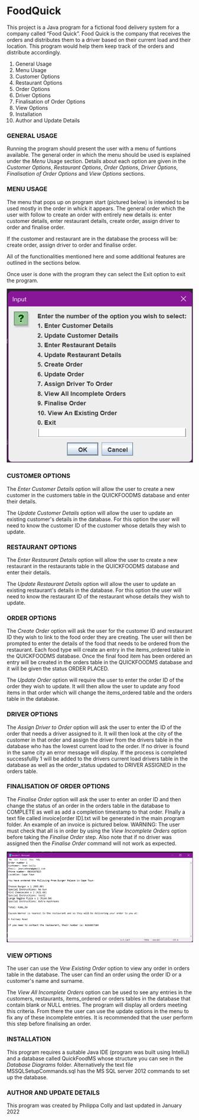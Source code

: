 # FoodQuick

This project is a Java program for a fictional food delivery system for a company called “Food Quick”. Food Quick is the company that receives the orders and distributes them to a driver based on their current load and their location. This program would help them keep track of the orders and distribute accordingly. 

1. General Usage
1. Menu Usage
1. Customer Options
1. Restaurant Options
1. Order Options
1. Driver Options
1. Finalisation of Order Options
1. View Options
1. Installation
1. Author and Update Details 

### GENERAL USAGE

Running the program should present the user with a menu of funtions available. The general order in which the menu should be used is explained under the *Menu* Usage section. Details about each option are given in the *Customer Options*, *Restaurant Options*, *Order Options*, *Driver Options*, *Finalisation of Order Options* and *View Options* sections.

### MENU USAGE

The menu that pops up on program start (pictured below) is intended to be used mostly in the order in whick it appears. The general order which the user with follow to create an order with entirely new details is: enter customer details, enter restaurant details, create order, assign driver to order and finalise order.

If the customer and restaurant are in the database the process will be: create order, assign driver to order and finalise order.

All of the functionalities mentioned here and some additional features are outlined in the sections below.

Once user is done with the program they can select the Exit option to exit the program.

![Image of menu](/readme-images/menu.png)

### CUSTOMER OPTIONS

The *Enter Customer Details* option will allow the user to create a new customer in the customers table in the QUICKFOODMS database and enter their details.

The *Update Customer Details* option will allow the user to update an existing customer's details in the database. For this option the user will need to know the customer ID of the customer whose details they wish to update.


### RESTAURANT OPTIONS  

The *Enter Restaurant Details* option will allow the user to create a new restaurant in the restaurants table in the QUICKFOODMS database and enter their details.

The *Update Restaurant Details* option will allow the user to update an existing restaurant's details in the database. For this option the user will need to know the restaurant ID of the restaurant whose details they wish to update.

### ORDER OPTIONS

The *Create Order* option will ask the user for the customer ID and restaurant ID they wish to link to the food order they are creating. The user will then be prompted to enter the details of the food that needs to be ordered from the restaurant. Each food type will create an entry in the items_ordered table in the QUICKFOODMS database. Once the final food item has been ordered an entry will be created in the orders table in the QUICKFOODMS database and it will be given the status ORDER PLACED.

The *Update Order* option will require the user to enter the order ID of the order they wish to update. It will then allow the user to update any food items in that order which will change the items_ordered table and the orders table in the database.

### DRIVER OPTIONS

The *Assign Driver to Order* option will ask the user to enter the ID of the order that needs a driver assigned to it. It will then look at the city of the customer in that order and assign the driver from the drivers table in the database who has the lowest current load to the order. If no driver is found in the same city an error message will display. If the process is completed successfullly 1 will be added to the drivers current load drivers table in the database as well as the order_status updated to DRIVER ASSIGNED in the orders table. 

### FINALISATION OF ORDER OPTIONS

The *Finalise Order* option will ask the user to enter an order ID and then change the status of an order in the orders table in the database to COMPLETE as well as add a completion timestamp to that order. FInally a text file called invoice[order ID].txt will be generated in the main program folder. An example of an invoice is pictured below. WARNING: The user must check that all is in order by using the *View Incomplete Orders* option before taking the *Finalise Order* step. Also note that if no driver was assigned then the *Finalise Order* command will not work as expected. 

![Image of menu](/readme-images/invoice-example.png)

### VIEW OPTIONS

The user can use the *Vew Existing Order* option to view any order in orders table in the database. The user can find an order using the order ID or a customer's name and surname. 

The *View All Incomplete Orders* option can be used to see any entries in the customers, restaurants, items_ordered or orders tables in the database that contain blank or NULL entries. The program will display all orders meeting this criteria. From there the user can use the update options in the menu to fix any of these incomplete entries. It is recommended that the user perform this step before finalising an order. 

### INSTALLATION

This program requires a suitable Java IDE (program was built using IntelliJ) and a database called QuickFoodMS whose structure you can see in the *Database Diagrams* folder. Alternatively the text file MSSQLSetupCommands.sql has the MS SQL server 2012 commands to set up the database.

### AUTHOR AND UPDATE DETAILS

This program was created by Philippa Colly and last updated in January 2022